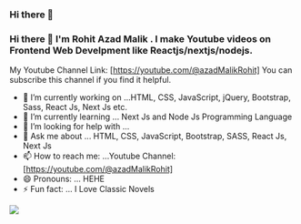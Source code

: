 ### Hi there 👋

### Hi there 👋 I'm Rohit Azad Malik . I make Youtube videos on Frontend Web Develpment like Reactjs/nextjs/nodejs. 
My Youtube Channel Link: [https://youtube.com/@azadMalikRohit]
You can subscribe this channel if you find it helpful.

- 🔭 I’m currently working on ...HTML, CSS, JavaScript, jQuery, Bootstrap, Sass, React Js, Next Js etc.
- 🌱 I’m currently learning ... Next Js and Node Js Programming Language
- 🤔 I’m looking for help with ...
- 💬 Ask me about ... HTML, CSS, JavaScript, Bootstrap, SASS, React Js, Next Js
- 📫 How to reach me: ...Youtube Channel: [https://youtube.com/@azadMalikRohit]
- 😄 Pronouns: ... HEHE
- ⚡ Fun fact: ... I Love Classic Novels
<img src = "https://github-readme-stats.vercel.app/api?username=rohitazad&&show_icons=true&title_color=ffffff&icon_color=bb2acf&text_color=daf7dc&bg_color=151515">





